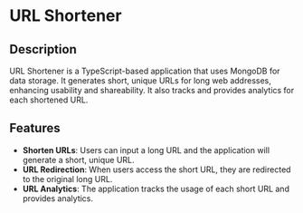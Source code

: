 # URL Shortener

## Description

URL Shortener is a TypeScript-based application that uses MongoDB for data storage. It generates short, unique URLs for long web addresses, enhancing usability and shareability. It also tracks and provides analytics for each shortened URL.

## Features

- **Shorten URLs**: Users can input a long URL and the application will generate a short, unique URL.
- **URL Redirection**: When users access the short URL, they are redirected to the original long URL.
- **URL Analytics**: The application tracks the usage of each short URL and provides analytics.
